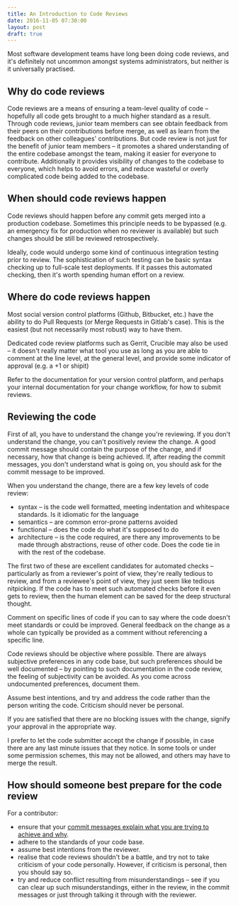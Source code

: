 ```yaml
---
title: An Introduction to Code Reviews
date: 2016-11-05 07:30:00
layout: post
draft: true
---
```

Most software development teams have long been doing code reviews, and
it's definitely not uncommon amongst systems administrators, but neither
is it universally practised.

## Why do code reviews

Code reviews are a means of ensuring a team-level quality of code &ndash;
hopefully all code gets brought to a much higher standard as a result.
Through code reviews, junior team members can see obtain feedback from
their peers on their contributions before merge, as well as learn
from the feedback on other colleagues' contributions. But code review
is not just for the benefit of junior team members &ndash; it promotes
a shared understanding of the entire codebase amongst the team,
making it easier for everyone to contribute. Additionally it
provides visibility of changes to the codebase to everyone, which
helps to avoid errors, and reduce wasteful or overly complicated
code being added to the codebase.

## When should code reviews happen

Code reviews should happen before any commit gets merged into
a production codebase. Sometimes this principle needs to be
bypassed (e.g. an emergency fix for production when no reviewer
is available) but such changes should be still be reviewed
retrospectively.

Ideally, code would undergo some kind of continuous integration
testing prior to review. The sophistication of such testing
can be basic syntax checking up to full-scale test deployments.
If it passes this automated checking, then it's worth spending
human effort on a review.

## Where do code reviews happen

Most social version control platforms (Github, Bitbucket, etc.)
have the ability to do
Pull Requests (or Merge Requests in Gitlab's case). This is the
easiest (but not necessarily most robust) way to have them.

Dedicated code review platforms such as Gerrit, Crucible may
also be used &ndash; it doesn't really matter what tool you
use as long as you are able to comment at the line level, at
the general level, and provide some indicator of approval
(e.g. a +1 or shipit)

Refer to the documentation for your version control platform,
and perhaps your internal documentation for your change
workflow, for how to submit reviews.

## Reviewing the code

First of all, you have to understand the change you're reviewing.
If you don't understand the change, you can't positively review
the change. A good commit message should contain the purpose of
the change, and if necessary, how that change is being achieved.
If, after reading the commit messages, you don't understand what
is going on, you should ask for the commit message to be improved.

When you understand the change, there are a few key levels of
code review:

- syntax &ndash; is the code well formatted, meeting indentation and
  whitespace standards. Is it idiomatic for the language
- semantics &ndash; are common error-prone patterns avoided
- functional &ndash; does the code do what it's supposed to do
- architecture &ndash; is the code required, are there any improvements
  to be made through abstractions, reuse of other code. Does the
  code tie in with the rest of the codebase.

The first two of these are excellent candidates for automated checks &ndash;
particularly as from a reviewer's point of view, they're really
tedious to review, and from a reviewee's point of view, they just
seem like tedious nitpicking. If the code has to meet such automated
checks before it even gets to review, then the human element
can be saved for the deep structural thought.

Comment on specific lines of code if you can to say where the
code doesn't meet standards or could be improved. General feedback
on the change as a whole can typically be provided as a comment
without referencing a specific line.

Code reviews should be objective where possible. There are always
subjective preferences in any code base, but such preferences should
be well documented &ndash; by pointing to such documentation in the code
review, the feeling of subjectivity can be avoided. As you come
across undocumented preferences, document them.

Assume best intentions, and try and address the code rather than
the person writing the code. Criticism should never be personal.

If you are satisfied that there are no blocking issues with the
change, signify your approval in the appropriate way.

I prefer to let the code submitter accept the change if possible,
in case there are any last minute issues that they notice. In some
tools or under some permission schemes, this may not be allowed,
and others may have to merge the result.

## How should someone best prepare for the code review

For a contributor:

- ensure that your [commit messages explain
  what you are trying to achieve and why](http://chris.beams.io/posts/git-commit/).
- adhere to the standards of your code base.
- assume best intentions from the reviewer.
- realise that code reviews shouldn't be a battle,
  and try not to take criticism of your code personally.
  However, if criticism is personal, then you should say so.
- try and reduce conflict resulting from misunderstandings &ndash;
  see if you can clear up such misunderstandings, either in the review, in the
  commit messages or just through talking it through with the reviewer.
